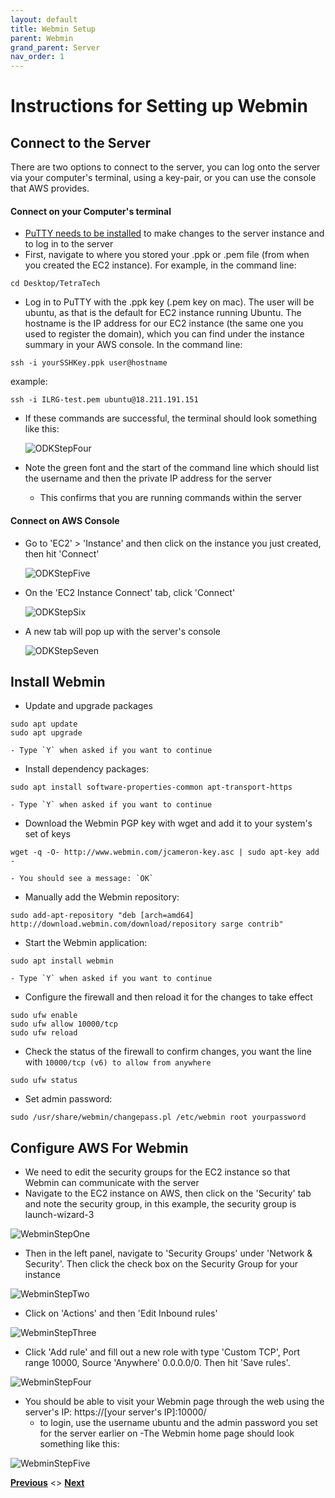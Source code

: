 ```yaml
---
layout: default
title: Webmin Setup
parent: Webmin
grand_parent: Server
nav_order: 1
---
```

# Instructions for Setting up Webmin

## Connect to the Server
There are two options to connect to the server, you can log onto the server via your computer's terminal, using a key-pair, or you can use the console that AWS provides.

#### **Connect on your Computer's terminal**
- [PuTTY needs to be installed](PuTTY_Setup.html) to make changes to the server instance and to log in to the server
- First, navigate to where you stored your .ppk or .pem file (from when you created the EC2 instance). For example, in the command line:
```
cd Desktop/TetraTech
```
- Log in to PuTTY with the .ppk key (.pem key on mac). The user will be ubuntu, as that is the default for EC2 instance running Ubuntu. The hostname is the IP address for our EC2 instance (the same one you used to register the domain), which you can find under the instance summary in your AWS console. In the command line:
```
ssh -i yourSSHKey.ppk user@hostname
```
example:
```
ssh -i ILRG-test.pem ubuntu@18.211.191.151
```
- If these commands are successful, the terminal should look something like this:

    ![ODKStepFour](serverAssets/ODKStepFour.png)
- Note the green font and the start of the command line which should list the username and then the private IP address for the server
    - This confirms that you are running commands within the server

#### **Connect on AWS Console**
- Go to 'EC2' > 'Instance' and then click on the instance you just created, then hit 'Connect'

    ![ODKStepFive](serverAssets/ODKStepFive.png)
- On the 'EC2 Instance Connect' tab, click 'Connect'

    ![ODKStepSix](serverAssets/ODKStepSix.png)
- A new tab will pop up with the server's console

    ![ODKStepSeven](serverAssets/ODKStepSeven.png)

## Install Webmin
- Update and upgrade packages
```
sudo apt update
sudo apt upgrade
```
    - Type `Y` when asked if you want to continue
- Install dependency packages:
```
sudo apt install software-properties-common apt-transport-https
```
    - Type `Y` when asked if you want to continue
- Download the Webmin PGP key with wget and add it to your system's set of keys
```
wget -q -O- http://www.webmin.com/jcameron-key.asc | sudo apt-key add -
```
    - You should see a message: `OK`
- Manually add the Webmin repository:
```
sudo add-apt-repository "deb [arch=amd64] http://download.webmin.com/download/repository sarge contrib"
```
- Start the Webmin application:
```
sudo apt install webmin
```
    - Type `Y` when asked if you want to continue
- Configure the firewall and then reload it for the changes to take effect
```
sudo ufw enable
sudo ufw allow 10000/tcp
sudo ufw reload
```
- Check the status of the firewall to confirm changes, you want the line with `10000/tcp (v6) to allow from anywhere`
```
sudo ufw status
```
- Set admin password:
```
sudo /usr/share/webmin/changepass.pl /etc/webmin root yourpassword
```

## Configure AWS For Webmin
- We need to edit the security groups for the EC2 instance so that Webmin can communicate with the server
- Navigate to the EC2 instance on AWS, then click on the 'Security' tab and note the security group, in this example, the security group is launch-wizard-3

![WebminStepOne](serverAssets/WebminStepOne.png)
- Then in the left panel, navigate to 'Security Groups' under 'Network & Security'. Then click the check box on the Security Group for your instance

![WebminStepTwo](serverAssets/WebminStepTwo.png)
- Click on 'Actions' and then 'Edit Inbound rules'

![WebminStepThree](serverAssets/WebminStepThree.png)
- Click 'Add rule' and fill out a new role with type 'Custom TCP', Port range 10000, Source 'Anywhere' 0.0.0.0/0. Then hit 'Save rules'.

![WebminStepFour](serverAssets/WebminStepFour.png)
- You should be able to visit your Webmin page through the web using the server's IP: https://[your server's IP]:10000/
    - to login, use the username ubuntu and the admin password you set for the server earlier on
-The Webmin home page should look something like this:

![WebminStepFive](serverAssets/WebminStepFive.png)

**[Previous](Webmin.html)** <> **[Next](NavigatingWebmin.html)**
